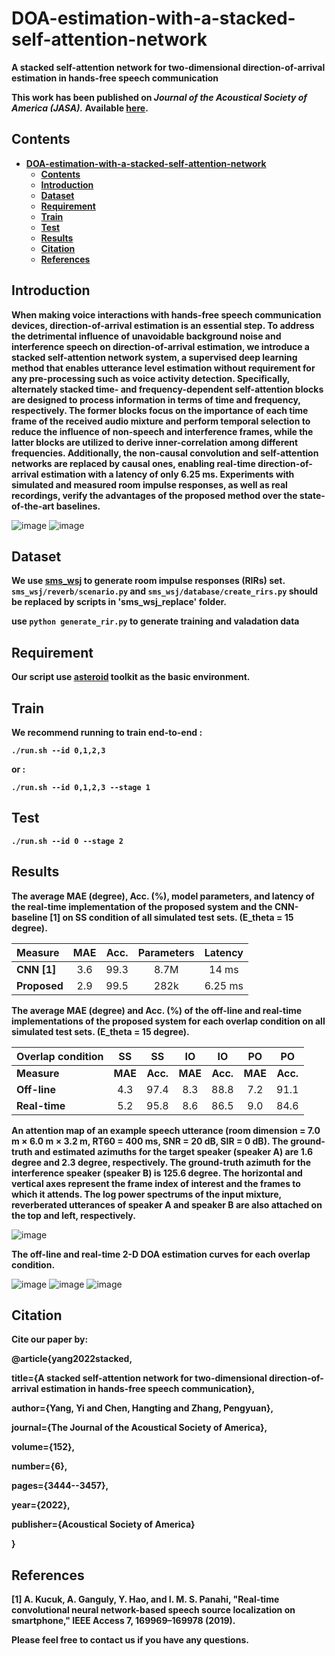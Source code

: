 # DOA-estimation-with-a-stacked-self-attention-network
**A stacked self-attention network for two-dimensional direction-of-arrival estimation in hands-free speech communication**

**This work has been published on *Journal of the Acoustical Society of America (JASA).*  Available [here][Paper].**

## Contents 
* **[DOA-estimation-with-a-stacked-self-attention-network](#doa-estimation-with-a-stacked-self-attention-network)**
  * **[Contents](#contents)**
  * **[Introduction](#introduction)**
  * **[Dataset](#dataset)**
  * **[Requirement](#requirement)**
  * **[Train](#train)**
  * **[Test](#test)**
  * **[Results](#results)**
  * **[Citation](#citation)**
  * **[References](#references)**

## Introduction
**When making voice interactions with hands-free speech communication devices, direction-of-arrival estimation is an essential step. To address the detrimental influence of unavoidable background noise and interference speech on direction-of-arrival estimation, we introduce a stacked self-attention network system, a supervised deep learning method that enables utterance level estimation without requirement for any pre-processing such as voice activity detection. Specifically, alternately stacked time- and frequency-dependent self-attention blocks are designed to process information in terms of time and frequency, respectively. The former blocks focus on the importance of each time frame of the received audio mixture and perform temporal selection to reduce the influence of non-speech and interference frames, while the latter blocks are utilized to derive inner-correlation among different frequencies. Additionally, the non-causal convolution and self-attention networks are replaced by causal ones, enabling real-time direction-of-arrival estimation with a latency of only 6.25 ms. Experiments with simulated and measured room impulse responses, as well as real recordings, verify the advantages of the proposed method over the state-of-the-art baselines.**

![image](https://github.com/yangyi0818/DOA-estimation-with-a-stacked-self-attention-network/blob/main/figures/model-architecture1.png)
![image](https://github.com/yangyi0818/DOA-estimation-with-a-stacked-self-attention-network/blob/main/figures/model-architecture2.png)

## Dataset
**We use [sms_wsj][sms_wsj] to generate room impulse responses (RIRs) set. ```sms_wsj/reverb/scenario.py``` and ```sms_wsj/database/create_rirs.py``` should be replaced by scripts in 'sms_wsj_replace' folder.**

**use ```python generate_rir.py``` to generate training and valadation data**

## Requirement
**Our script use [asteroid][asteroid] toolkit as the basic environment.**

## Train
**We recommend running to train end-to-end :**

**```./run.sh --id 0,1,2,3```**

**or :**

**```./run.sh --id 0,1,2,3 --stage 1```**

## Test
**```./run.sh --id 0 --stage 2```**

## Results
**The average MAE (degree), Acc. (%), model parameters, and latency of the real-time implementation of the proposed system and the CNN-baseline [1] on SS condition of all simulated test sets. (E_theta = 15 degree).**

|**Measure** |**MAE** |**Acc.**|**Parameters**|**Latency**|
| :-----     | :----: | :----: | :----:       | :----:    |
|**CNN [1]** |3.6     |99.3    |8.7M          |14 ms      |
|**Proposed**|2.9     |99.5    |282k          |6.25 ms    |

**The average MAE (degree) and Acc. (%) of the off-line and real-time implementations of the proposed system for each overlap condition on all simulated test sets. (E_theta = 15 degree).**

|**Overlap condition**|**SS**  |**SS**  |**IO**  |**IO**  |**PO**  |**PO**  |
| :-----              | :----: | :----: | :----: | :----: | :----: | :----: |
|**Measure**          |**MAE** |**Acc.**|**MAE** |**Acc.**|**MAE** |**Acc.**|
|**Off-line**         |4.3     |97.4    |8.3     |88.8    |7.2     |91.1    |
|**Real-time**        |5.2     |95.8    |8.6     |86.5    |9.0     |84.6    |

**An attention map of an example speech utterance (room dimension = 7.0 m × 6.0 m × 3.2 m, RT60 = 400 ms, SNR = 20 dB, SIR = 0 dB). The ground-truth and estimated azimuths for the target speaker (speaker A) are 1.6 degree and 2.3 degree, respectively. The ground-truth azimuth for the interference speaker (speaker B) is 125.6 degree. The horizontal and vertical axes represent the frame index of interest and the frames to which it attends. The log power spectrums of the input mixture, reverberated utterances of speaker A and speaker B are also attached on the top and left, respectively.**

![image](https://github.com/yangyi0818/DOA-estimation-with-a-stacked-self-attention-network/blob/main/figures/attention-map.png)

**The off-line and real-time 2-D DOA estimation curves for each overlap condition.**

![image](https://github.com/yangyi0818/DOA-estimation-with-a-stacked-self-attention-network/blob/main/figures/real-time-curve-SS.png)
![image](https://github.com/yangyi0818/DOA-estimation-with-a-stacked-self-attention-network/blob/main/figures/real-time-curve-IO.png)
![image](https://github.com/yangyi0818/DOA-estimation-with-a-stacked-self-attention-network/blob/main/figures/real-time-curve-PO.png)

## Citation
**Cite our paper by:**  

**@article{yang2022stacked,**  

  **title={A stacked self-attention network for two-dimensional direction-of-arrival estimation in hands-free speech communication},**  
  
  **author={Yang, Yi and Chen, Hangting and Zhang, Pengyuan},**  
  
  **journal={The Journal of the Acoustical Society of America},**  
  
  **volume={152},**  
  
  **number={6},**  
  
  **pages={3444--3457},**  
  
  **year={2022},**  
  
  **publisher={Acoustical Society of America}**  
  
**}**

## References
**[1] A. Kucuk, A. Ganguly, Y. Hao, and I. M. S. Panahi, "Real-time convolutional neural network-based speech source localization on smartphone," IEEE Access 7, 169969–169978 (2019).**

**Please feel free to contact us if you have any questions.**

[Paper]: https://doi.org/10.1121/10.0016467
[sms_wsj]: https://github.com/fgnt/sms_wsj
[asteroid]: https://github.com/asteroid-team/asteroid

